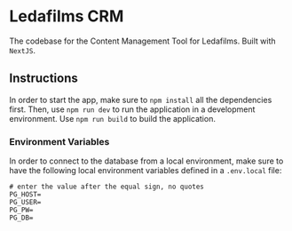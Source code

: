 # Ledafilms CRM

The codebase for the Content Management Tool for Ledafilms. Built with `NextJS`.


## Instructions

In order to start the app, make sure to `npm install` all the dependencies first. Then, use `npm run dev` to run the application in a development environment. Use `npm run build` to build the application.

### Environment Variables

In order to connect to the database from a local environment, make sure to have the following local environment variables defined in a `.env.local` file: 

```
# enter the value after the equal sign, no quotes
PG_HOST=
PG_USER=
PG_PW=
PG_DB=
```



